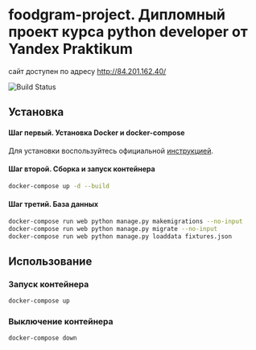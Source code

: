 # foodgram-project. Дипломный проект курса python developer от Yandex Praktikum
сайт доступен по адресу http://84.201.162.40/

![Build Status](https://github.com/vostavhy/foodgram-project/workflows/foodgram/badge.svg)

## Установка

#### Шаг первый. Установка Docker и docker-compose
Для установки воспользуйтесь официальной [инструкцией](https://docs.docker.com/engine/install/).

#### Шаг второй. Сборка и запуск контейнера
```bash
docker-compose up -d --build
```
#### Шаг третий. База данных
```bash
docker-compose run web python manage.py makemigrations --no-input
docker-compose run web python manage.py migrate --no-input
docker-compose run web python manage.py loaddata fixtures.json
```

## Использование
### Запуск контейнера
```bash
docker-compose up
```

### Выключение контейнера
```bash
docker-compose down
```
